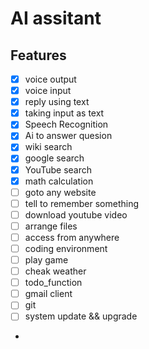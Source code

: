 # AI assitant

## Features
   - [x] voice output
   - [x] voice input
   - [x] reply using text
   - [x] taking input as text
   - [x] Speech Recognition
   - [x] Ai to answer quesion
   - [x] wiki search
   - [x] google search
   - [x] YouTube search
   - [x] math calculation
   - [ ] goto any website
   - [ ] tell to remember something
   - [ ] download youtube video
   - [ ] arrange files
   - [ ] access from anywhere
   - [ ] coding environment
   - [ ] play game
   - [ ] cheak weather
   - [ ] todo_function 
   - [ ] gmail client
   - [ ] git 
   - [ ] system update && upgrade
   - 


